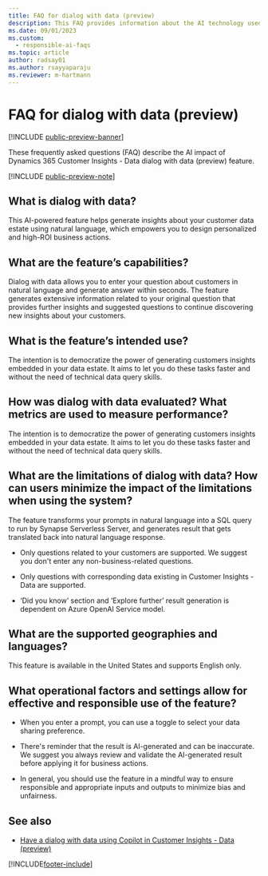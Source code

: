 ```yaml
---
title: FAQ for dialog with data (preview)
description: This FAQ provides information about the AI technology used in dialog with data (preview). It provides key considerations and details about how AI is used, how it was tested and evaluated, and any specific limitations.
ms.date: 09/01/2023
ms.custom: 
  - responsible-ai-faqs
ms.topic: article
author: radsay01
ms.author: rsayyaparaju
ms.reviewer: m-hartmann
---
```


# FAQ for dialog with data (preview)

[!INCLUDE [public-preview-banner](includes/public-preview-banner.md)]

These frequently asked questions (FAQ) describe the AI impact of Dynamics 365 Customer Insights - Data dialog with data (preview) feature.

[!INCLUDE [public-preview-note](includes/public-preview-note.md)]

## What is dialog with data?

This AI-powered feature helps generate insights about your customer data estate using natural language, which empowers you to design personalized and high-ROI business actions.

## What are the feature’s capabilities?

Dialog with data allows you to enter your question about customers in natural language and generate answer within seconds. The feature generates extensive information related to your original question that provides further insights and suggested questions to continue discovering new insights about your customers.

## What is the feature’s intended use?

The intention is to democratize the power of generating customers insights embedded in your data estate. It aims to let you do these tasks faster and without the need of technical data query skills.

## How was dialog with data evaluated? What metrics are used to measure performance?

The intention is to democratize the power of generating customers insights embedded in your data estate. It aims to let you do these tasks faster and without the need of technical data query skills.

## What are the limitations of dialog with data? How can users minimize the impact of the limitations when using the system?

The feature transforms your prompts in natural language into a SQL query to run by Synapse Serverless Server, and generates result that gets translated back into natural language response.

- Only questions related to your customers are supported. We suggest you don't enter any non-business-related questions.

- Only questions with corresponding data existing in Customer Insights - Data are supported.

- ‘Did you know’ section and ‘Explore further’ result generation is dependent on Azure OpenAI Service model.  

## What are the supported geographies and languages?

This feature is available in the United States and supports English only.

## What operational factors and settings allow for effective and responsible use of the feature?

- When you enter a prompt, you can use a toggle to select your data sharing preference.

- There's reminder that the result is AI-generated and can be inaccurate. We suggest you always review and validate the AI-generated result before applying it for business actions.

- In general, you should use the feature in a mindful way to ensure responsible and appropriate inputs and outputs to minimize bias and unfairness.

## See also

- [Have a dialog with data using Copilot in Customer Insights - Data (preview)](dialog-with-data.md)

[!INCLUDE[footer-include](includes/footer-banner.md)]
